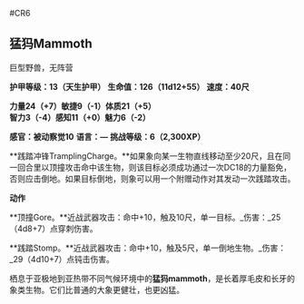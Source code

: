 #CR6

## 猛犸Mammoth

巨型野兽，无阵营

**护甲等级：13（天生护甲）**
**生命值：126（11d12+55）**
**速度：40尺**

**力量24（+7）敏捷9（-1）体质21（+5）**
**智力3（-4）感知11（+0）魅力6（-2）**

**感官：被动察觉10**
**语言：—**
**挑战等级：6（2,300XP）**

**践踏冲锋TramplingCharge。**如果象向某一生物直线移动至少20尺，且在同一回合里以顶撞攻击命中该生物，则该目标必须成功通过一次DC18的力量豁免，否则应击倒地。如果目标倒地，则象可以用一个附赠动作对其发动一次践踏攻击。

**动作**

**顶撞Gore。**近战武器攻击：命中+10，触及10尺，单一目标。_伤害：_25（4d8+7）点穿刺伤害。

**践踏Stomp。**近战武器攻击：命中+10，触及5尺，单一倒地生物。_伤害：_29（4d10+7）点钝击伤害。

栖息于亚极地到亚热带不同气候环境中的**猛犸mammoth**，是长着厚毛皮和长牙的象类生物。它们比普通的大象更健壮，也更凶猛。
